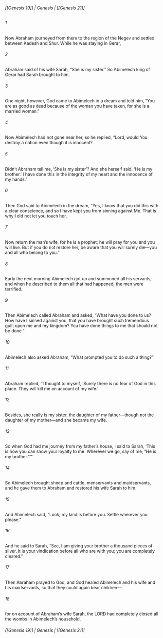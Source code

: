 ###### [[Genesis 19]] | Genesis | [[Genesis 21]]

###### 1
Now Abraham journeyed from there to the region of the Negev and settled between Kadesh and Shur. While he was staying in Gerar,
###### 2
Abraham said of his wife Sarah, “She is my sister.” So Abimelech king of Gerar had Sarah brought to him.
###### 3
One night, however, God came to Abimelech in a dream and told him, “You are as good as dead because of the woman you have taken, for she is a married woman.”
###### 4
Now Abimelech had not gone near her, so he replied, “Lord, would You destroy a nation even though it is innocent?
###### 5
Didn’t Abraham tell me, ‘She is my sister’? And she herself said, ‘He is my brother.’ I have done this in the integrity of my heart and the innocence of my hands.”
###### 6
Then God said to Abimelech in the dream, “Yes, I know that you did this with a clear conscience, and so I have kept you from sinning against Me. That is why I did not let you touch her.
###### 7
Now return the man’s wife, for he is a prophet; he will pray for you and you will live. But if you do not restore her, be aware that you will surely die—you and all who belong to you.”
###### 8
Early the next morning Abimelech got up and summoned all his servants; and when he described to them all that had happened, the men were terrified.
###### 9
Then Abimelech called Abraham and asked, “What have you done to us? How have I sinned against you, that you have brought such tremendous guilt upon me and my kingdom? You have done things to me that should not be done.”
###### 10
Abimelech also asked Abraham, “What prompted you to do such a thing?”
###### 11
Abraham replied, “I thought to myself, ‘Surely there is no fear of God in this place. They will kill me on account of my wife.’
###### 12
Besides, she really is my sister, the daughter of my father—though not the daughter of my mother—and she became my wife.
###### 13
So when God had me journey from my father’s house, I said to Sarah, ‘This is how you can show your loyalty to me: Wherever we go, say of me, “He is my brother.”’”
###### 14
So Abimelech brought sheep and cattle, menservants and maidservants, and he gave them to Abraham and restored his wife Sarah to him.
###### 15
And Abimelech said, “Look, my land is before you. Settle wherever you please.”
###### 16
And he said to Sarah, “See, I am giving your brother a thousand pieces of silver. It is your vindication before all who are with you; you are completely cleared.”
###### 17
Then Abraham prayed to God, and God healed Abimelech and his wife and his maidservants, so that they could again bear children—
###### 18
for on account of Abraham’s wife Sarah, the LORD had completely closed all the wombs in Abimelech’s household.

###### [[Genesis 19]] | Genesis | [[Genesis 21]]
